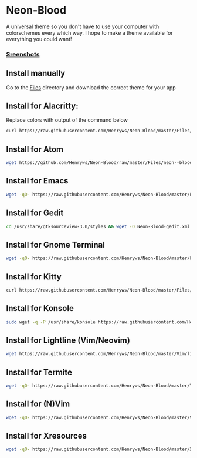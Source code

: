 # Neon-Blood
A universal theme so you don't have to use your computer with colorschemes every which way. I hope to make a theme available for everything you could want! 

### [Sreenshots](https://github.com/Henryws/Neon-Blood/blob/master/screenshots/README.md#alacritty)

## Install manually
Go to the [Files](https://github.com/Henryws/Neon-Blood/tree/master/Files) directory and download the correct theme for your app

## Install for Alacritty:
Replace colors with output of the command below
```bash
curl https://raw.githubusercontent.com/Henryws/Neon-Blood/master/Files/Alacritty.txt
```
## Install for Atom
```bash
wget https://github.com/Henryws/Neon-Blood/raw/master/Files/neon--blood--atom-syntax.tar.xz && tar -xf neon--blood--atom-syntax.tar.xz && cd neon--blood--atom-syntax && apm install
```
## Install for Emacs
```bash
wget -qO- https://raw.githubusercontent.com/Henryws/Neon-Blood/master/Emacs/install.sh | bash
```
## Install for Gedit
```bash
cd /usr/share/gtksourceview-3.0/styles && wget -O Neon-Blood-gedit.xml https://raw.githubusercontent.com/Henryws/Neon-Blood/master/Files/Neon-Blood-gedit.xml
```
## Install for Gnome Terminal
```bash
wget -qO- https://raw.githubusercontent.com/Henryws/Neon-Blood/master/Files/Gnome-Terminal.sh | bash
```
## Install for Kitty
```bash
curl https://raw.githubusercontent.com/Henryws/Neon-Blood/master/Files/kitty.txt >> ~/.config/kitty/kitty.conf
```
## Install for Konsole
```bash
sudo wget -q -P /usr/share/konsole https://raw.githubusercontent.com/Henryws/Neon-Blood/master/Files/Neon-Blood.colorscheme
```
## Install for Lightline (Vim/Neovim)
```bash
wget https://raw.githubusercontent.com/Henryws/Neon-Blood/master/Vim/lightline/install.sh | bash
```
## Install for Termite
```bash
wget -qO- https://raw.githubusercontent.com/Henryws/Neon-Blood/master/Termite/install.sh | bash
```
## Install for (N)Vim
```bash
wget -qO- https://raw.githubusercontent.com/Henryws/Neon-Blood/master/Vim/install.sh | bash
```
## Install for Xresources
```bash
wget -qO- https://raw.githubusercontent.com/Henryws/Neon-Blood/master/Xresources/install.sh | bash
```
